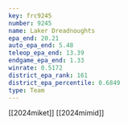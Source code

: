 ```yaml
---
key: frc9245
number: 9245
name: Laker Dreadnoughts
epa_end: 20.21
auto_epa_end: 5.48
teleop_epa_end: 13.39
endgame_epa_end: 1.33
winrate: 0.5172
district_epa_rank: 161
district_epa_percentile: 0.6849
type: Team
---
```

[[2024miket]]
[[2024mimid]]
